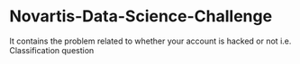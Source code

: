 # Novartis-Data-Science-Challenge
It contains the problem related to whether your account is hacked or not i.e. Classification question
